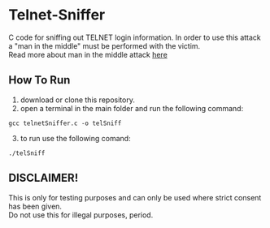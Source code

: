 # Telnet-Sniffer

C code for sniffing out TELNET login information.
In order to use this attack a "man in the middle" must be performed with the victim.  
Read more about man in the middle attack [here](https://en.wikipedia.org/wiki/Man-in-the-middle_attack)
            
## How To Run
1. download or clone this repository.
2. open a terminal in the main folder and run the following command:  

```
gcc telnetSniffer.c -o telSniff
```  
3. to run use the following comand:  

```
./telSniff
```    

## DISCLAIMER!
This is only for testing purposes and can only be used where strict consent has been given.  
Do not use this for illegal purposes, period. 
